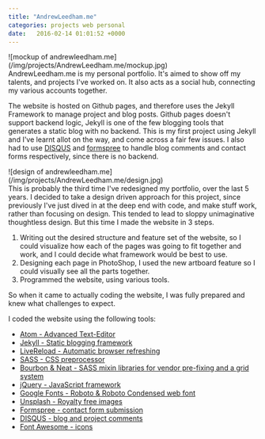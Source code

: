 ```yaml
---
title: "AndrewLeedham.me"
categories: projects web personal
date:   2016-02-14 01:01:52 +0000
---
```

<div class="full center" markdown="1">
![mockup of andrewleedham.me](/img/projects/AndrewLeedham.me/mockup.jpg)
</div>
AndrewLeedham.me is my personal portfolio. It's aimed to show off my talents, and projects I've worked on. It also acts as a social hub, connecting my various accounts together.

The website is hosted on Github pages, and therefore uses the Jekyll Framework to manage project and blog posts. Github pages doesn't support backend logic, Jekyll is one of the few blogging tools that generates a static blog with no backend. This is my first project using Jekyll and I've learnt allot on the way, and come across a fair few issues. I also had to use [DISQUS](http://disqus.com) and [formspree](http://formspree.io) to handle blog comments and contact forms respectively, since there is no backend.
<div class="half" markdown="1">
![design of andrewleedham.me](/img/projects/AndrewLeedham.me/design.jpg)
</div>
<div class="half" markdown="1">
This is probably the third time I've redesigned my portfolio, over the last 5 years. I decided to take a design driven approach for this project, since previously I've just dived in at the deep end with code, and make stuff work, rather than focusing on design. This tended to lead to sloppy unimaginative thoughtless design. But this time I made the website in 3 steps.

1. Writing out the desired structure and feature set of the website, so I could visualize how each of the pages was going to fit together and work, and I could decide what framework would be best to use.
2. Designing each page in PhotoShop, I used the new artboard feature so I could visually see all the parts together.
3. Programmed the website, using various tools.

So when it came to actually coding the website, I was fully prepared and knew what challenges to expect.
</div>
I coded the website using the following tools:

* [Atom - Advanced Text-Editor](http://atom.io)
* [Jekyll - Static blogging framework](http://jekyllrb.com)
* [LiveReload - Automatic browser refreshing](http://livereload.com/)
* [SASS - CSS preprocessor](http://sass-lang.com/)
* [Bourbon & Neat - SASS mixin libraries for vendor pre-fixing and a grid system](http://bourbon.io)
* [jQuery - JavaScript framework](https://jquery.com/)
* [Google Fonts - Roboto & Roboto Condensed web font](https://www.google.com/fonts)
* [Unsplash - Royalty free images](https://unsplash.com/)
* [Formspree - contact form submission](http://formspree.io/)
* [DISQUS - blog and project comments](https://disqus.com/)
* [Font Awesome - icons](https://fortawesome.github.io/Font-Awesome/)
